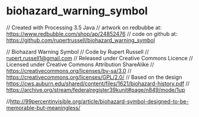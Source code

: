# biohazard_warning_symbol
// Created with Processing 3.5 Java 
// artwork on redbubbe at: https://www.redbubble.com/shop/ap/24852476
// code on github at: https://github.com/rupertrussell/biohazard_warning_symbol

// Biohazard Warning Symbol
// Code by Rupert Russell
// rupert.russell1@gmail.com
// Released under Creative Commons Licence
// Licensed under Creative Commons Attribution ShareAlike
// https://creativecommons.org/licenses/by-sa/3.0
// https://creativecommons.org/licenses/GPL/2.0/
// Based on the design https://cws.auburn.edu/shared/content/files/1621/biohazard-history.pdf
// https://archive.org/stream/federalregister39kunit#page/n849/mode/1up

//http://99percentinvisible.org/article/biohazard-symbol-designed-to-be-memorable-but-meaningless/

